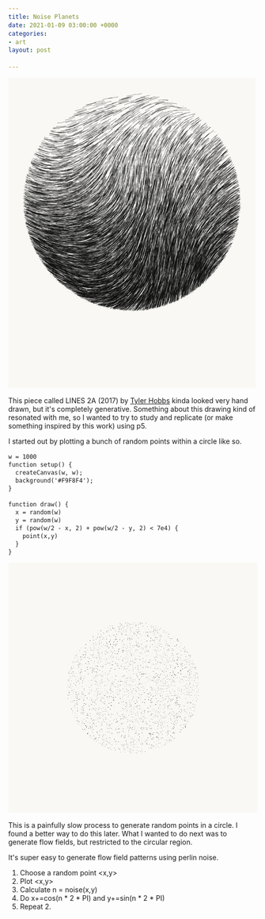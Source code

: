 ```yaml
---
title: Noise Planets
date: 2021-01-09 03:00:00 +0000
categories:
- art
layout: post

---
```

![](/uploads/erporydxmaarwcd.png)

This piece called LINES 2A (2017) by [Tyler Hobbs](https://twitter.com/tylerxhobbs) kinda looked very hand drawn, but it's completely generative. Something about this drawing kind of resonated with me, so I wanted to try to study and replicate (or make something inspired by this work) using p5. 

I started out by plotting a bunch of random points within a circle like so.

    w = 1000
    function setup() {
      createCanvas(w, w);
      background('#F9F8F4');
    }
    
    function draw() {
      x = random(w)
      y = random(w)
      if (pow(w/2 - x, 2) + pow(w/2 - y, 2) < 7e4) {
        point(x,y)
      }
    }

![](/uploads/download-25.png)

This is a painfully slow process to generate random points in a circle. I found a better way to do this later. What I wanted to do next was to generate flow fields, but restricted to the circular region. 

It's super easy to generate flow field patterns using perlin noise.

1. Choose a random point <x,y>
2. Plot <x,y>
3. Calculate n = noise(x,y)
4. Do x+=cos(n * 2 * PI) and y+=sin(n * 2 * PI)
5. Repeat 2.